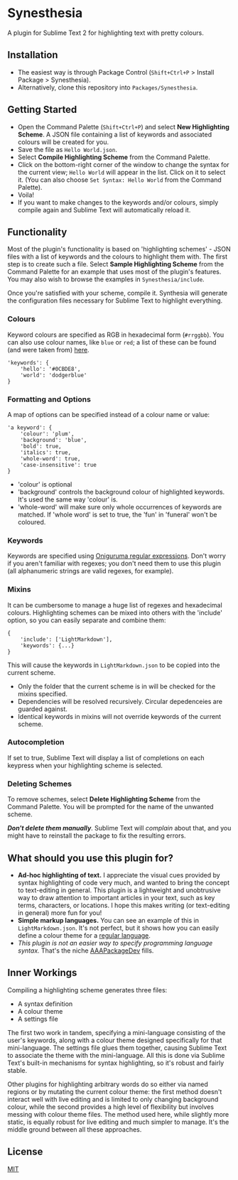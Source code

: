 Synesthesia
===========

A plugin for Sublime Text 2 for highlighting text with pretty colours.

Installation
------------

- The easiest way is through Package Control (`Shift+Ctrl+P` > Install Package > Synesthesia).
- Alternatively, clone this repository into `Packages/Synesthesia`.

Getting Started
---------------

- Open the Command Palette (`Shift+Ctrl+P`) and select **New Highlighting Scheme**. A JSON file containing a list of keywords and associated colours will be created for you.
- Save the file as `Hello World.json`.
- Select **Compile Highlighting Scheme** from the Command Palette.
- Click on the bottom-right corner of the window to change the syntax for the current view; `Hello World` will appear in the list. Click on it to select it. (You can also choose `Set Syntax: Hello World` from the Command Palette).
- Voila!
- If you want to make changes to the keywords and/or colours, simply compile again and Sublime Text will automatically reload it.

Functionality
-------------

Most of the plugin's functionality is based on 'highlighting schemes' - JSON files with a list of keywords and the colours to highlight them with. The first step is to create such a file. Select **Sample Highlighting Scheme** from the Command Palette for an example that uses most of the plugin's features. You may also wish to browse the examples in `Synesthesia/include`.

Once you're satisfied with your scheme, compile it. Synthesia will generate the configuration files necessary for Sublime Text to highlight everything.

### Colours

Keyword colours are specified as RGB in hexadecimal form (`#rrggbb`). You can also use colour names, like `blue` or `red`; a list of these can be found (and were taken from) [here](http://en.wikipedia.org/wiki/Web_colours#X11_color_names).

	'keywords': {
		'hello': '#0CBDE8',
		'world': 'dodgerblue'
	}

### Formatting and Options

A map of options can be specified instead of a colour name or value:

	'a keyword': {
		'colour': 'plum',
		'background': 'blue',
		'bold': true,
		'italics': true,
		'whole-word': true,
		'case-insensitive': true
	}

- 'colour' is optional
- 'background' controls the background colour of highlighted keywords. It's used the same way 'colour' is.
- 'whole-word' will make sure only whole occurrences of keywords are matched. If 'whole word' is set to true, the 'fun' in 'funeral' won't be coloured.

### Keywords

Keywords are specified using [Oniguruma regular expressions](http://manual.macromates.com/en/regular_expressions). Don't worry if you aren't familiar with regexes; you don't need them to use this plugin (all alphanumeric strings are valid regexes, for example).

### Mixins

It can be cumbersome to manage a huge list of regexes and hexadecimal colours. Highlighting schemes can be mixed into others with the 'include' option, so you can easily separate and combine them:

	{
		'include': ['LightMarkdown'],
		'keywords': {...}
	}

This will cause the keywords in `LightMarkdown.json` to be copied into the current scheme.

- Only the folder that the current scheme is in will be checked for the mixins specified.
- Dependencies will be resolved recursively. Circular depedenceies are guarded against.
- Identical keywords in mixins will not override keywords of the current scheme.

### Autocompletion

If set to true, Sublime Text will display a list of completions on each keypress when your highlighting scheme is selected.

### Deleting Schemes

To remove schemes, select **Delete Highlighting Scheme** from the Command Palette. You will be prompted for the name of the unwanted scheme.

***Don't delete them manually***. Sublime Text will *complain* about that, and you might have to reinstall the package to fix the resulting errors.

What should you use this plugin for?
------------------------------------

- **Ad-hoc highlighting of text.** I appreciate the visual cues provided by syntax highlighting of code very much, and wanted to bring the concept to text-editing in general. This plugin is a lightweight and unobtrusive way to draw attention to important articles in your text, such as key terms, characters, or locations. I hope this makes writing (or text-editing in general) more fun for you!
- **Simple markup languages.** You can see an example of this in `LightMarkdown.json`. It's not perfect, but it shows how you can easily define a colour theme for a [regular language](http://en.wikipedia.org/wiki/Chomsky_hierarchy).
- *This plugin is not an easier way to specify programming language syntax.* That's the niche [AAAPackageDev](https://github.com/SublimeText/AAAPackageDev) fills.

Inner Workings
--------------

Compiling a highlighting scheme generates three files:

- A syntax definition
- A colour theme
- A settings file

The first two work in tandem, specifying a mini-language consisting of the user's keywords, along with a colour theme designed specifically for that mini-language. The settings file glues them together, causing Sublime Text to associate the theme with the mini-language. All this is done via Sublime Text's built-in mechanisms for syntax highlighting, so it's robust and fairly stable.

Other plugins for highlighting arbitrary words do so either via named regions or by mutating the current colour theme: the first method doesn't interact well with live editing and is limited to only changing background colour, while the second provides a high level of flexibility but involves messing with colour theme files. The method used here, while slightly more static, is equally robust for live editing and much simpler to manage. It's the middle ground between all these approaches.

License
--------

[MIT](http://opensource.org/licenses/MIT)
